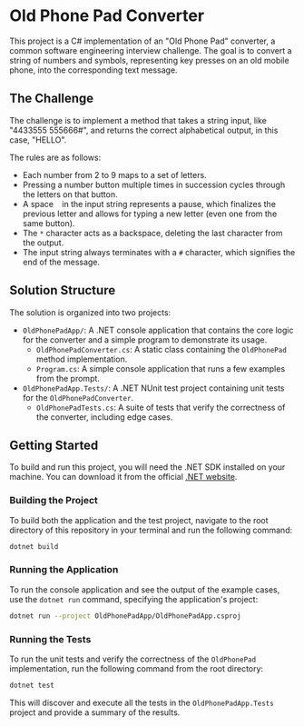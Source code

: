 # Old Phone Pad Converter

This project is a C# implementation of an "Old Phone Pad" converter, a common software engineering interview challenge. The goal is to convert a string of numbers and symbols, representing key presses on an old mobile phone, into the corresponding text message.

## The Challenge

The challenge is to implement a method that takes a string input, like "4433555 555666#", and returns the correct alphabetical output, in this case, "HELLO".

The rules are as follows:
- Each number from 2 to 9 maps to a set of letters.
- Pressing a number button multiple times in succession cycles through the letters on that button.
- A space ` ` in the input string represents a pause, which finalizes the previous letter and allows for typing a new letter (even one from the same button).
- The `*` character acts as a backspace, deleting the last character from the output.
- The input string always terminates with a `#` character, which signifies the end of the message.

## Solution Structure

The solution is organized into two projects:

- `OldPhonePadApp/`: A .NET console application that contains the core logic for the converter and a simple program to demonstrate its usage.
  - `OldPhonePadConverter.cs`: A static class containing the `OldPhonePad` method implementation.
  - `Program.cs`: A simple console application that runs a few examples from the prompt.
- `OldPhonePadApp.Tests/`: A .NET NUnit test project containing unit tests for the `OldPhonePadConverter`.
  - `OldPhonePadTests.cs`: A suite of tests that verify the correctness of the converter, including edge cases.

## Getting Started

To build and run this project, you will need the .NET SDK installed on your machine. You can download it from the official [.NET website](https://dotnet.microsoft.com/download).

### Building the Project

To build both the application and the test project, navigate to the root directory of this repository in your terminal and run the following command:

```bash
dotnet build
```

### Running the Application

To run the console application and see the output of the example cases, use the `dotnet run` command, specifying the application's project:

```bash
dotnet run --project OldPhonePadApp/OldPhonePadApp.csproj
```

### Running the Tests

To run the unit tests and verify the correctness of the `OldPhonePad` implementation, run the following command from the root directory:

```bash
dotnet test
```

This will discover and execute all the tests in the `OldPhonePadApp.Tests` project and provide a summary of the results.
